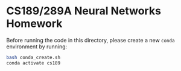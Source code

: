 # CS189/289A Neural Networks Homework

Before running the code in this directory, please create a new `conda`
environment by running:
```sh
bash conda_create.sh
conda activate cs189
```